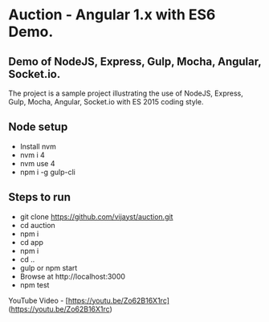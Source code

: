 # Auction - Angular 1.x with ES6 Demo.
## Demo of NodeJS, Express, Gulp, Mocha, Angular, Socket.io.
The project is a sample project illustrating the use of NodeJS, Express, Gulp, Mocha, Angular, Socket.io with ES 2015 coding style.

## Node setup
* Install nvm
* nvm i 4
* nvm use 4
* npm i -g gulp-cli

## Steps to run
* git clone https://github.com/vijayst/auction.git
* cd auction
* npm i
* cd app
* npm i
* cd ..
* gulp or npm start
* Browse at http://localhost:3000
* npm test

YouTube Video - [https://youtu.be/Zo62B16X1rc] (https://youtu.be/Zo62B16X1rc) 

